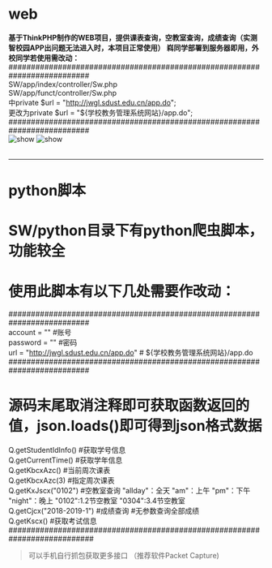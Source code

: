 # web
**基于ThinkPHP制作的WEB项目，提供课表查询，空教室查询，成绩查询（实测智校园APP出问题无法进入时，本项目正常使用）**
**嵙同学部署到服务器即用，外校同学若使用需改动：**
##########################################################################<br>
SW/app/index/controller/Sw.php<br>
SW/app/funct/controller/Sw.php<br>
中private $url = "http://jwgl.sdust.edu.cn/app.do"; <br>
更改为private $url = "${学校教务管理系统网站}/app.do";<br>
##########################################################################<br>
![show](https://raw.githubusercontent.com/WindrunnerMax/SW/master/public/show1.jpg)
![show](https://raw.githubusercontent.com/WindrunnerMax/SW/master/public/show2.jpg)
<br><br><hr>
# python脚本
# SW/python目录下有python爬虫脚本，功能较全
# 使用此脚本有以下几处需要作改动：<br>
##########################################################################<br>
account = "" #账号 <br>
password = "" #密码 <br>
url = "http://jwgl.sdust.edu.cn/app.do" # ${学校教务管理系统网站}/app.do<br>
##########################################################################<br>
# 源码末尾取消注释即可获取函数返回的值，json.loads()即可得到json格式数据<br>
Q.getStudentIdInfo() #获取学号信息<br>
Q.getCurrentTime() #获取学年信息<br>
Q.getKbcxAzc() #当前周次课表<br>
Q.getKbcxAzc(3) #指定周次课表<br>
Q.getKxJscx("0102") #空教室查询 "allday"：全天 "am"：上午 "pm"：下午 "night"：晚上 "0102":1.2节空教室 "0304":3.4节空教室<br>
Q.getCjcx("2018-2019-1") #成绩查询 #无参数查询全部成绩<br>
Q.getKscx() #获取考试信息<br>
###########################################################################<br>
   
> 可以手机自行抓包获取更多接口 （推荐软件Packet Capture)<br>  

